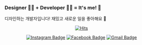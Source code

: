 ### Designer 👩‍🎨  + Developer 👩‍💻 = It's me! 🙌

디자인하는 개발자입니다!
재밌고 새로운 일을 좋아해요 🥰

 <div align=center>

  [![Hits](https://hits.seeyoufarm.com/api/count/incr/badge.svg?url=https%3A%2F%2Fgithub.com%2Fcanary4651%2Fcanary4651&count_bg=%235EBBF7&title_bg=%23FDB2EA&icon=&icon_color=%23E7E7E7&title=hits&edge_flat=false)](https://hits.seeyoufarm.com)

  [![Instagram Badge](https://img.shields.io/badge/-Instagram-dd2a7b?style=flat-square&logo=instagram&logoColor=white&link=https://www.instagram.com/canary25/?hl=ko)](https://www.instagram.com/canary25/?hl=ko)
  [![Facebook Badge](https://img.shields.io/badge/facebook-1877f2?style=flat-square&logo=facebook&logoColor=white&link=https://www.facebook.com/yeeunhan4651)](https://www.facebook.com/yeeunhan4651)
  [![Gmail Badge](https://img.shields.io/badge/Gmail-d14836?style=flat-square&logo=Gmail&logoColor=white&link=mailto:canary4651@gmail.com)](mailto:canary4651@gmail.com)
  
 </div>
	
